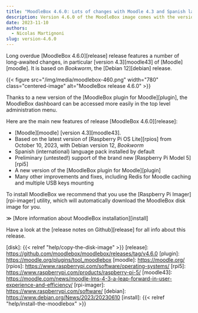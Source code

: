 ```yaml
---
title: "MoodleBox 4.6.0: Lots of changes with Moodle 4.3 and Spanish language"
description: Version 4.6.0 of the MoodleBox image comes with the version 4.3 of Moodle. It is based on Bookworm, the Debian 12 release.
date: 2023-11-10
authors:
  - Nicolas Martignoni
slug: version-4.6.0
---
```

Long overdue [MoodleBox 4.6.0][release] release features a number of long-awaited changes, in particular [version 4.3][moodle43] of [Moodle][moodle]. It is based on _Bookworm_, the [Debian 12][debian] release.

{{< figure src="/img/media/moodlebox-460.png" width="780" class="centered-image" alt="MoodleBox release 4.6.0" >}}

Thanks to a new version of the [MoodleBox plugin for Moodle][plugin], the MoodleBox dashboard can be accessed more easily in the top level administration menu.

Here are the main new features of release [MoodleBox 4.6.0][release]:
- [Moodle][moodle] [version 4.3][moodle43].
- Based on the latest version of [Raspberry Pi OS Lite][rpios] from October 10, 2023, with Debian version 12, _Bookworm_
- Spanish (international) language pack installed by default
- Preliminary (untested!) support of the brand new [Raspberry Pi Model 5][rpi5]
- A new version of the [MoodleBox plugin for Moodle][plugin]
- Many other improvements and fixes, including Redis for Moodle caching and multiple USB keys mounting

To install MoodleBox we recommend that you use the [Raspberry Pi Imager][rpi-imager] utility, which will automatically download the MoodleBox disk image for you.

&Gt; [More information about MoodleBox installation][install]

Have a look at the [release notes on Github][release] for all info about this release.

[disk]: {{< relref "help/copy-the-disk-image" >}}
[release]: https://github.com/moodlebox/moodlebox/releases/tag/v4.6.0
[plugin]: https://moodle.org/plugins/tool_moodlebox
[moodle]: https://moodle.org/
[rpios]: https://www.raspberrypi.com/software/operating-systems/
[rpi5]: https://www.raspberrypi.com/products/raspberry-pi-5/
[moodle43]: https://moodle.com/news/moodle-lms-4-3-a-leap-forward-in-user-experience-and-efficiency/
[rpi-imager]: https://www.raspberrypi.com/software/
[debian]: https://www.debian.org/News/2023/20230610
[install]: {{< relref "help/install-the-moodlebox" >}}
